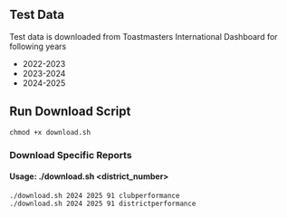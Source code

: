 ## Test Data
Test data is downloaded from Toastmasters International Dashboard for following years
- 2022-2023
- 2023-2024
- 2024-2025

## Run Download Script
```
chmod +x download.sh
```

### Download Specific Reports
####  Usage: ./download.sh <startyear> <endyear> <district_number>

```
./download.sh 2024 2025 91 clubperformance
./download.sh 2024 2025 91 districtperformance
```

